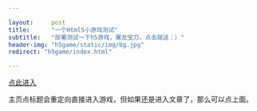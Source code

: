 ```yaml
---

layout:     post
title:      "一个Html5小游戏测试"
subtitle:   "部署测试一下h5游戏，屠龙宝刀，点击就送：）"
header-img: "h5game/static/img/bg.jpg"
redirect: "h5game/index.html"

---
```


<a href="{{ site.baseurl }} /h5game/index.html">点此进入</a>
<p>主页点标题会重定向直接进入游戏，但如果还是进入文章了，那么可以点上面。</p>
